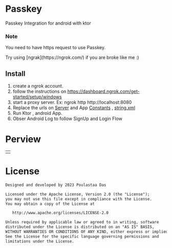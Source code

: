 # Passkey

Passkey Integration for android with ktor

### Note

<p>You need to have https request to use Passkey.</p>
<p>Try using [ngrak](https://ngrok.com/) if you are broke like me :)</p>

## Install

1. create a ngrok account.
2. follow the instructions on https://dashboard.ngrok.com/get-started/setup/windows
3. start a proxy server. Ex: ngrok http http://localhost:8080
4. Replace the urls on [Server](https://github.com/POULASTAAdAS/Passkey/blob/main/PasskeyServer/src/main/kotlin/com/poulastaa/utils/Constants.kt) and App [Constants](https://github.com/POULASTAAdAS/Passkey/blob/main/PassekyApp/app/src/main/java/com/poulastaa/passekyapp/utils/Constants.kt) , [string.xml](https://github.com/POULASTAAdAS/Passkey/blob/main/PassekyApp/app/src/main/res/values/strings.xml)
5. Run Ktor , android App.
6. Obser Android Log to follow SignUp and Login Flow

# Perview

<table>
    <tr>
        <td>
            <img scr='https://github.com/POULASTAAdAS/Passkey/blob/main/ss/showcase-gif.gif'>
        </td>
    </tr>
</table>

# License

```xml
Designed and developed by 2023 Poulastaa Das

Licensed under the Apache License, Version 2.0 (the "License");
you may not use this file except in compliance with the License.
You may obtain a copy of the License at

   http://www.apache.org/licenses/LICENSE-2.0

Unless required by applicable law or agreed to in writing, software
distributed under the License is distributed on an "AS IS" BASIS,
WITHOUT WARRANTIES OR CONDITIONS OF ANY KIND, either express or implied.
See the License for the specific language governing permissions and
limitations under the License.
```
